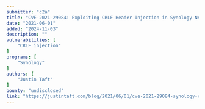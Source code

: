 ```yaml
---
submitter: "c2a"
title: "CVE-2021-29084: Exploiting CRLF Header Injection in Synology NAS for Unauthenticated File Downloads"
date: "2021-06-01"
added: "2024-11-03"
description: ""
vulnerabilities: [
    "CRLF injection"
]
programs: [
    "Synology"
]
authors: [
    "Justin Taft"
]
bounty: "undisclosed"
link: "https://justintaft.com/blog/2021/06/01/cve-2021-29084-synology-crlf-unauthenticated-file-downloads"
---
```




